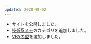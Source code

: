 ```yaml
---
updated: 2020-09-02
---
```

- サイトを公開しました。
- [技術系メモ](/it/)のカテゴリを追加しました。
- [VBAの型](/it/vba/type.html)を追加しました。